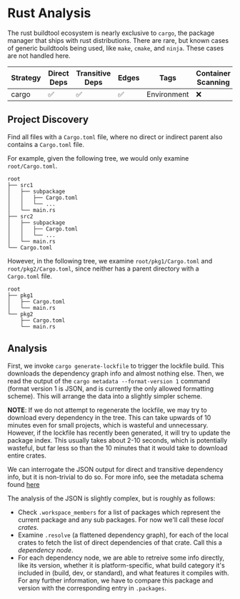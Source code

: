 # Rust Analysis

The rust buildtool ecosystem is nearly exclusive to `cargo`, the package manager
that ships with rust distributions. There are rare, but known cases of generic
buildtools being used, like `make`, `cmake`, and `ninja`.  These cases are not
handled here.

| Strategy | Direct Deps        | Transitive Deps          | Edges              | Tags        | Container Scanning |
| -------- | ------------------ | ------------------ | ------------------ | ----------- | ------------------ |
| cargo    | :white_check_mark: | :white_check_mark: | :white_check_mark: | Environment | :x:                |

## Project Discovery

Find all files with a `Cargo.toml` file, where no direct or indirect parent also
contains a `Cargo.toml` file.

For example, given the following tree, we would only examine `root/Cargo.toml`.

```
root
├── src1
│   ├── subpackage
│   │   ├── Cargo.toml
│   │   └── ...
│   └── main.rs
├── src2
│   ├── subpackage
│   │   ├── Cargo.toml
│   │   └── ...
│   └── main.rs
└── Cargo.toml
```

However, in the following tree, we examine `root/pkg1/Cargo.toml` and
`root/pkg2/Cargo.toml`, since neither has a parent directory with a `Cargo.toml`
file.

```
root
├── pkg1
│   ├── Cargo.toml
│   └── main.rs
└── pkg2
    ├── Cargo.toml
    └── main.rs
```

## Analysis

First, we invoke `cargo generate-lockfile` to trigger the lockfile build.  This
downloads the dependency graph info and almost nothing else.  Then, we read the
output of the `cargo metadata --format-version 1` command (format version 1 is JSON,
and is currently the only allowed formatting scheme).  This will arrange the data
into a slightly simpler scheme.

**NOTE**: If we do not attempt to regenerate the lockfile, we may try to download
every dependency in the tree.  This can take upwards of 10 minutes even for small
projects, which is wasteful and unnecessary.  However, if the lockfile has recently
been generated, it will try to update the package index.  This usually takes about
2-10 seconds, which is potentially wasteful, but far less so than the 10 minutes
that it would take to download entire crates.

We can interrogate the JSON output for direct and transitive dependency info, but it is
non-trivial to do so.  For more info, see the metadata schema found
[here](https://doc.rust-lang.org/cargo/commands/cargo-metadata.html)

The analysis of the JSON is slightly complex, but is roughly as follows:

* Check `.workspace_members` for a list of packages which represent the current
package and any sub packages.  For now we'll call these *local crates*.
* Examine `.resolve` (a flattened dependency graph), for each of the local crates to
fetch the list of direct dependencies of that crate.  Call this a *dependency node*.
* For each dependency node, we are able to retreive some info directly, like its
version, whether it is platform-specific, what build category it's included in
(build, dev, or standard), and what features it compiles with.  For any further
information, we have to compare this package and version with the corresponding
entry in `.packages`.
